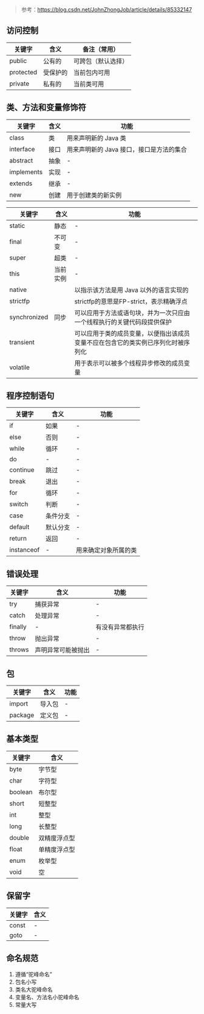 >参考：https://blog.csdn.net/JohnZhongJob/article/details/85332147

## 访问控制

| 关键字    | 含义     | 备注（常用）       |
| --------- | -------- | ------------------ |
| public    | 公有的   | 可跨包（默认选择） |
| protected | 受保护的 | 当前包内可用       |
| private   | 私有的   | 当前类可用         |



## **类、方法和变量修饰符**

| 关键字     | 含义 | 功能                                     |
| ---------- | ---- | ---------------------------------------- |
| class      | 类   | 用来声明新的 Java 类                     |
| interface  | 接口 | 用来声明新的 Java 接口，接口是方法的集合 |
| abstract   | 抽象 | -                                        |
| implements | 实现 | -                                        |
| extends    | 继承 | -                                        |
| new        | 创建 | 用于创建类的新实例                       |

| 关键字       | 含义     | 功能                                                         |
| ------------ | -------- | ------------------------------------------------------------ |
| static       | 静态     | -                                                            |
| final        | 不可变   | -                                                            |
| super        | 超类     | -                                                            |
| this         | 当前实例 | -                                                            |
| native       |          | 以指示该方法是用 Java 以外的语言实现的                       |
| strictfp     |          | strictfp的意思是FP-strict，表示精确浮点                      |
| synchronized | 同步     | 可以应用于方法或语句块，并为一次只应由一个线程执行的关键代码段提供保护 |
| transient    |          | 可以应用于类的成员变量，以便指出该成员变量不应在包含它的类实例已序列化时被序列化 |
| volatile     |          | 用于表示可以被多个线程异步修改的成员变量                     |



## 程序控制语句

| 关键字     | 含义     | 功能                 |
| ---------- | -------- | -------------------- |
| if         | 如果     | -                    |
| else       | 否则     | -                    |
| while      | 循环     | -                    |
| do         | -        | -                    |
| continue   | 跳过     | -                    |
| break      | 退出     | -                    |
| for        | 循环     | -                    |
| switch     | 判断     | -                    |
| case       | 条件分支 | -                    |
| default    | 默认分支 | -                    |
| return     | 返回     | -                    |
| instanceof | -        | 用来确定对象所属的类 |



## 错误处理

| 关键字  | 含义               | 功能             |
| ------- | ------------------ | ---------------- |
| try     | 捕获异常           | -                |
| catch   | 处理异常           | -                |
| finally | -                  | 有没有异常都执行 |
| throw   | 抛出异常           | -                |
| throws  | 声明异常可能被抛出 | -                |



## 包

| 关键字  | 含义   | 功能 |
| ------- | ------ | ---- |
| import  | 导入包 | -    |
| package | 定义包 | -    |



## 基本类型

| 关键字  | 含义         |
| ------- | ------------ |
| byte    | 字节型       |
| char    | 字符型       |
| boolean | 布尔型       |
| short   | 短整型       |
| int     | 整型         |
| long    | 长整型       |
| double  | 双精度浮点型 |
| float   | 单精度浮点型 |
| enum    | 枚举型       |
| void    | 空           |



## 保留字

| 关键字 | 含义 |
| ------ | ---- |
| const  | -    |
| goto   | -    |



## 命名规范

1. 遵循“驼峰命名”
2. 包名小写
3. 类名大驼峰命名
4. 变量名、方法名小驼峰命名
5. 常量大写
